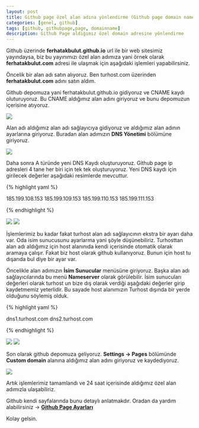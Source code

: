 ```yaml
---
layout: post
title: Github page özel alan adına yönlendirme (Github page domain name configuration)
categories: [genel, github]
tags: [github, githubpage,page, domainname]
description: Github Page aldığımız özel domain adresine yönlendirme
---
```


Github üzerinde **ferhatakbulut.github.io** url ile bir web sitesimiz yayındaysa, biz bu yayınımızı özel alan adımıza
yani örnek olarak **ferhatakbulut.com** adresi ile ulaşmak için aşağıdaki işlemleri yapabilirsiniz.

Öncelik bir alan adı satın alıyoruz.
Ben turhost.com üzerinden **ferhatakbulut.com** adını satın aldım.

Github depomuza yani ferhatakbulut.github.io gidiyoruz ve CNAME kaydı oluturuyoruz. Bu CNAME aldığımız alan adını giriyoruz
ve bunu depomuzun içerisine atıyoruz.

<img src="https://raw.githubusercontent.com/ferhatakbulut/ferhatakbulut.github.io/main/image/q1.png">

Alan adı aldığımız alan adı sağlayıcıya gidiyoruz ve aldığımız alan adının ayarlarına giriyoruz.
Buradan alan adımızın **DNS Yönetimi** bölümüne giriyoruz.

<img src="https://raw.githubusercontent.com/ferhatakbulut/ferhatakbulut.github.io/main/image/q2.png">

Daha sonra A türünde yeni DNS Kaydı oluşturuyoruz. Github page ip adresleri 4 tane her biri için tek tek oluşturuyoruz.
Yeni DNS kaydı için girilecek değerler aşağıdaki resimlerde mevcuttur.

{% highlight yaml %}

   185.199.108.153
   185.199.109.153
   185.199.110.153
   185.199.111.153

{% endhighlight %}


<img src="https://raw.githubusercontent.com/ferhatakbulut/ferhatakbulut.github.io/main/image/q5.png">

<img src="https://raw.githubusercontent.com/ferhatakbulut/ferhatakbulut.github.io/main/image/q4.png">

İşlemlerimiz bu kadar fakat turhost alan adı sağlayıcının ekstra bir ayarı daha var. Oda isim sunucusunu ayarlarma
yani şöyle düşünebiliriz. Turhosttan alan adı aldığımız için host alanınıda kendi içerisinde otomatik olarak aramaya
çalışır. Fakat biz host olarak github kullanıyoruz. Bunun için host tu dışarıda bul diye bir ayar var.

Öncelikle alan adımızın **İsim Sunucular** menüsüne giriyoruz. Başka alan adı sağlayıcılarında bu menü **Nameserver** olarak 
görülebilir. İsim sunucuları değerleri olarak turhost un bize dış olarak verdiği aşağıdaki değerler girip kaydetmemiz yeterlidir.
Bu sayade host alanımızın Turhost dışında bir yerde olduğunu söylemiş olduk.

{% highlight yaml %}

   dns1.turhost.com
   dns2.turhost.com

{% endhighlight %}


<img src="https://raw.githubusercontent.com/ferhatakbulut/ferhatakbulut.github.io/main/image/q6.png">

<img src="https://raw.githubusercontent.com/ferhatakbulut/ferhatakbulut.github.io/main/image/q7.png">


Son olarak github depomuza geliyoruz. **Settings -> Pages** bölümünde **Custom domain** alanına aldığımız alan adını giriyoruz
ve kaydediyoruz.

<img src="https://raw.githubusercontent.com/ferhatakbulut/ferhatakbulut.github.io/main/image/q8.png">

Artık işlemlerimiz tamamlandı ve 24 saat içerisinde aldığımız özel alan adımızla ulaşabiliriz.

Github kendi sayfalarında bunu detaylı anlatmakdır. Oradan da yardım alabilirsiniz -> **[Github Page Ayarları](https://docs.github.com/en/pages/configuring-a-custom-domain-for-your-github-pages-site/managing-a-custom-domain-for-your-github-pages-site)**

Kolay gelsin.

